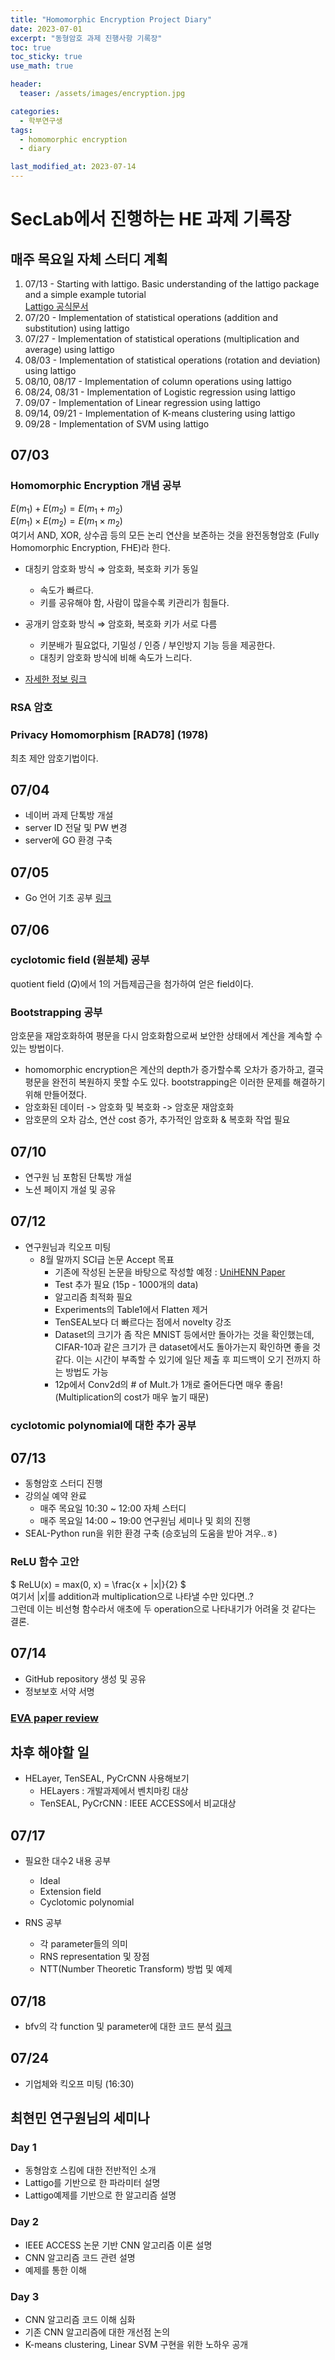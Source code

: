 ```yaml
---
title: "Homomorphic Encryption Project Diary"
date: 2023-07-01
excerpt: "동형암호 과제 진행사항 기록장"
toc: true
toc_sticky: true
use_math: true

header:
  teaser: /assets/images/encryption.jpg

categories:
  - 학부연구생
tags:
  - homomorphic encryption
  - diary

last_modified_at: 2023-07-14
---
```


# SecLab에서 진행하는 HE 과제 기록장

## 매주 목요일 자체 스터디 계획

1. 07/13 - Starting with lattigo. Basic understanding of the lattigo package and a simple example tutorial  
    [Lattigo 공식문서](https://homomorphicencryption.org/wp-content/uploads/2020/12/wahc20_demo_christian.pdf)
2. 07/20 - Implementation of statistical operations (addition and substitution) using lattigo
3. 07/27 - Implementation of statistical operations (multiplication and average) using lattigo
4. 08/03 - Implementation of statistical operations (rotation and deviation) using lattigo
5. 08/10, 08/17 - Implementation of column operations using lattigo
6. 08/24, 08/31 - Implementation of Logistic regression using lattigo
7. 09/07 - Implementation of Linear regression using lattigo
8. 09/14, 09/21 - Implementation of K-means clustering using lattigo
9. 09/28 - Implementation of SVM using lattigo

## 07/03

### Homomorphic Encryption 개념 공부

$E(m_1) + E(m_2) = E(m_1 + m_2)$  
$E(m_1) \times E(m_2) = E(m_1 \times m_2)$  
여기서 AND, XOR, 상수곱 등의 모든 논리 연산을 보존하는 것을 완전동형암호 (Fully Homomorphic Encryption, FHE)라 한다.

- 대칭키 암호화 방식 &Rightarrow; 암호화, 복호화 키가 동일
    - 속도가 빠르다.
    - 키를 공유해야 함, 사람이 많을수록 키관리가 힘들다.

- 공개키 암호화 방식 &Rightarrow; 암호화, 복호화 키가 서로 다름
    - 키분배가 필요없다, 기밀성 / 인증 / 부인방지 기능 등을 제공한다.
    - 대칭키 암호화 방식에 비해 속도가 느리다.

- [자세한 정보 링크](https://jihunskku.github.io/%ED%95%99%EB%B6%80%EC%97%B0%EA%B5%AC%EC%83%9D/homomorphic-encryption/)
    
### RSA 암호

### Privacy Homomorphism [RAD78] (1978)

최초 제안 암호기법이다.

## 07/04

- 네이버 과제 단톡방 개설
- server ID 전달 및 PW 변경
- server에 GO 환경 구축

## 07/05

- Go 언어 기초 공부 [링크](https://jihunskku.github.io/%ED%95%99%EB%B6%80%EC%97%B0%EA%B5%AC%EC%83%9D/Go-Tutorial/)

## 07/06

### cyclotomic field (원분체) 공부

quotient field ($Q$)에서 $1$의 거듭제곱근을 첨가하여 얻은 field이다.

### Bootstrapping 공부

암호문을 재암호화하여 평문을 다시 암호화함으로써 보안한 상태에서 계산을 계속할 수 있는 방법이다.
- homomorphic encryption은 계산의 depth가 증가할수록 오차가 증가하고, 결국 평문을 완전히 복원하지 못할 수도 있다. bootstrapping은 이러한 문제를 해결하기 위해 만들어졌다.
- 암호화된 데이터 -> 암호화 및 복호화 -> 암호문 재암호화
- 암호문의 오차 감소, 연산 cost 증가, 추가적인 암호화 & 복호화 작업 필요


## 07/10

- 연구원 님 포함된 단톡방 개설
- 노션 페이지 개설 및 공유


## 07/12

- 연구원님과 킥오프 미팅
    - 8월 말까지 SCI급 논문 Accept 목표
        - 기존에 작성된 논문을 바탕으로 작성할 예정 : [UniHENN Paper](https://www.overleaf.com/project/63ff24397b3388d69b340ca8)
        - Test 추가 필요 (15p - 1000개의 data)
        - 알고리즘 최적화 필요
        - Experiments의 Table1에서 Flatten 제거
        - TenSEAL보다 더 빠르다는 점에서 novelty 강조
        - Dataset의 크기가 좀 작은 MNIST 등에서만 돌아가는 것을 확인했는데, CIFAR-10과 같은 크기가 큰 dataset에서도 돌아가는지 확인하면 좋을 것 같다. 이는 시간이 부족할 수 있기에 일단 제출 후 피드백이 오기 전까지 하는 방법도 가능
        - 12p에서 Conv2d의 # of Mult.가 1개로 줄어든다면 매우 좋음! (Multiplication의 cost가 매우 높기 때문)

### cyclotomic polynomial에 대한 추가 공부


## 07/13

- 동형암호 스터디 진행
- 강의실 예약 완료
    - 매주 목요일 10:30 ~ 12:00 자체 스터디
    - 매주 목요일 14:00 ~ 19:00 연구원님 세미나 및 회의 진행
- SEAL-Python run을 위한 환경 구축 (승호님의 도움을 받아 겨우..ㅎ)

### ReLU 함수 고안

$ ReLU(x) = max(0, x) = \frac{x + |x|}{2} $  
여기서 $|x|$를 addition과 multiplication으로 나타낼 수만 있다면..?  
그런데 이는 비선형 함수라서 애초에 두 operation으로 나타내기가 어려울 것 같다는 결론.


## 07/14

- GitHub repository 생성 및 공유
- 정보보호 서약 서명

### [EVA paper review](https://jihunskku.github.io/%ED%95%99%EB%B6%80%EC%97%B0%EA%B5%AC%EC%83%9D/EVA-An-Encrypted-Vector-Arithmetic-Language-and-Compiler-for-Efficient-Homomorphic-Computation/)

## 차후 해야할 일

- HELayer, TenSEAL, PyCrCNN 사용해보기
  - HELayers : 개발과제에서 벤치마킹 대상
  - TenSEAL, PyCrCNN : IEEE ACCESS에서 비교대상

## 07/17

- 필요한 대수2 내용 공부
  - Ideal
  - Extension field
  - Cyclotomic polynomial

- RNS 공부
  - 각 parameter들의 의미
  - RNS representation 및 장점
  - NTT(Number Theoretic Transform) 방법 및 예제


## 07/18

- bfv의 각 function 및 parameter에 대한 코드 분석 [링크]()


## 07/24

- 기업체와 킥오프 미팅 (16:30)



## 최현민 연구원님의 세미나

### Day 1

- 동형암호 스킴에 대한 전반적인 소개
- Lattigo를 기반으로 한 파라미터 설명
- Lattigo예제를 기반으로 한 알고리즘 설명

### Day 2

- IEEE ACCESS 논문 기반 CNN 알고리즘 이론 설명
- CNN 알고리즘 코드 관련 설명
- 예제를 통한 이해

### Day 3

- CNN 알고리즘 코드 이해 심화
- 기존 CNN 알고리즘에 대한 개선점 논의
- K-means clustering, Linear SVM 구현을 위한 노하우 공개